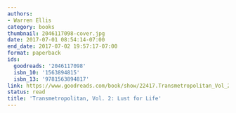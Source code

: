 ```yaml
---
authors:
- Warren Ellis
category: books
thumbnail: 2046117098-cover.jpg
date: 2017-07-01 08:54:14-07:00
end_date: 2017-07-02 19:57:17-07:00
format: paperback
ids:
  goodreads: '2046117098'
  isbn_10: '1563894815'
  isbn_13: '9781563894817'
link: https://www.goodreads.com/book/show/22417.Transmetropolitan_Vol_2
status: read
title: 'Transmetropolitan, Vol. 2: Lust for Life'
---
```

